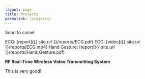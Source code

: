 ```yaml
---
layout: page
title: Projects
permalink: /projects/
---
```

Soon to come!

ECG: [report]({{ site.url }}/reports/ECG.pdf)
ECG: [video]({{ site.url }}/reports/ECG.mp4)
Hand Gesture: [report]({{ site.url }}/reports/Hand_Gesture.pdf)


**RF Real-Time Wireless Video Transmitting System**

This is very good!
